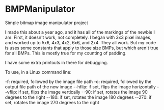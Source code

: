 # BMPManipulator
Simple bitmap image manipulator project

I made this about a year ago, and it has all of the markings of the newbie I am. First, it doesn't work, not completely. I began with 3x3 pixel images, and worked up to 5x6, 4x3, 4x2, 6x6, and 2x4. They all work. But my code is uses some constants that apply to those size BMPs, but which aren't true for all BMPs. This is mostly true for my counting of padding.

I have some extra printouts in there for debugging.

To use, in a Linux command line:

-f: required, followed by the image file path
-o: required, followed by the output file path of the new image
--hflip: if set, flips the image horizontally
--vflip: if set, flips the image vertically
--90: if set, rotates the image 90 degrees to the right
--180: if set, rotates the image 180 degrees
--270: if set, rotates the image 270 degrees to the right
